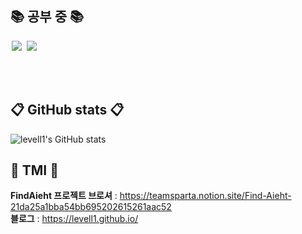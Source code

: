 

## 📚 공부 중 📚 
<img src = "https://img.shields.io/badge/-C%23%20-black?style=flat&logo=C%20Sharp" style="height : auto; margin-left : 2px; margin-right : 2px;"/> <img src="https://img.shields.io/badge/unity%20-%23000000.svg?&style=flat&logo=unity&logoColor=white" style="height : auto; margin-left : 2px; margin-right : 2px;"/>


<br><br>

## 📋 GitHub stats 📋
![levell1's GitHub stats](https://github-readme-stats.vercel.app/api?username=levell1&show_icons=true&theme=vue)

## 📘 TMI 📘

**FindAieht 프로젝트 브로셔** : <https://teamsparta.notion.site/Find-Aieht-21da25a1bba54bb695202615261aac52>  
**블로그** : <https://levell1.github.io/>


<br><br>


<!--![image](https://media.giphy.com/media/fb4haewhv8ttpwpfMw/giphy.gif)-->
